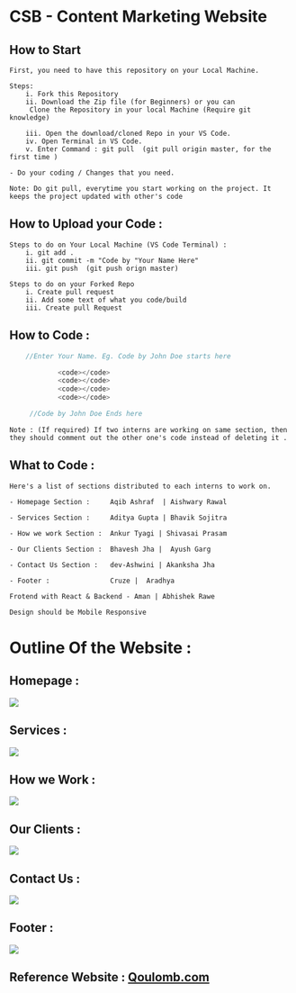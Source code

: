 # CSB - Content Marketing Website

## How to Start

    First, you need to have this repository on your Local Machine.

    Steps:
        i. Fork this Repository
        ii. Download the Zip file (for Beginners) or you can
         Clone the Repository in your local Machine (Require git knowledge)

        iii. Open the download/cloned Repo in your VS Code.
        iv. Open Terminal in VS Code.
        v. Enter Command : git pull  (git pull origin master, for the first time )

    - Do your coding / Changes that you need.

`Note: Do git pull, everytime you start working on the project. It keeps the project updated with other's code`

## How to Upload your Code :

    Steps to do on Your Local Machine (VS Code Terminal) :
        i. git add .
        ii. git commit -m "Code by "Your Name Here"
        iii. git push  (git push orign master)

    Steps to do on your Forked Repo
        i. Create pull request
        ii. Add some text of what you code/build
        iii. Create pull Request

## How to Code :

```cpp
    //Enter Your Name. Eg. Code by John Doe starts here

            <code></code>
            <code></code>
            <code></code>
            <code></code>

     //Code by John Doe Ends here
```

`Note : (If required) If two interns are working on same section, then they should comment out the other one's code instead of deleting it . `

## What to Code :

    Here's a list of sections distributed to each interns to work on.

    - Homepage Section :     Aqib Ashraf  | Aishwary Rawal

    - Services Section :     Aditya Gupta | Bhavik Sojitra

    - How we work Section :  Ankur Tyagi | Shivasai Prasam

    - Our Clients Section :  Bhavesh Jha |  Ayush Garg

    - Contact Us Section :   dev-Ashwini | Akanksha Jha

    - Footer :               Cruze |  Aradhya

    Frotend with React & Backend - Aman | Abhishek Rawe 

`Design should be Mobile Responsive`

# Outline Of the Website :

## Homepage :

![](https://i.ibb.co/17Lgjm4/Homepage.png)

## Services :

![](https://i.ibb.co/yd4BzNY/Services.png)

## How we Work :

![](https://i.ibb.co/n0X8R1w/How-we-Work.png)

## Our Clients :

![](https://i.ibb.co/s2rDQ5X/Our-Clients.png)

## Contact Us :

![](https://i.ibb.co/BfsNc43/Contact-Us.png)

## Footer :

![](https://i.ibb.co/9cC3GpM/Footer.png)

## Reference Website : [Qoulomb.com](https://www.qoulomb.com)
